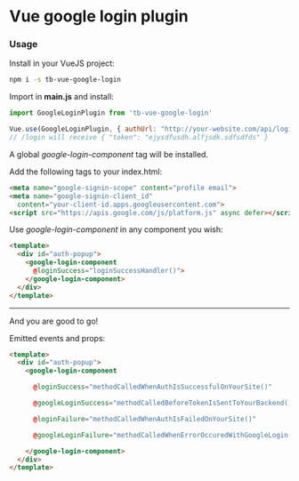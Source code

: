 # Vue google login plugin

### Usage
Install in your VueJS project:

```bash
npm i -s tb-vue-google-login
```

Import in __main.js__ and install:

```javascript
import GoogleLoginPlugin from 'tb-vue-google-login'

Vue.use(GoogleLoginPlugin, { authUrl: "http://your-website.com/api/login" })
// /login will receive { "token": "ejysdfusdh.alfjsdk.sdfsdfds" }
```

A global _google-login-component_ tag will be installed.<br>

Add the following tags to your index.html:
```html
<meta name="google-signin-scope" content="profile email">
<meta name="google-signin-client_id"
  content="your-client-id.apps.googleusercontent.com">
<script src="https://apis.google.com/js/platform.js" async defer></script>
```

Use _google-login-component_ in any component you wish:

```html
<template>
  <div id="auth-popup">
    <google-login-component
      @loginSuccess="loginSuccessHandler()">
    </google-login-component>
  </div>
</template>
```

<hr>

And you are good to go!

Emitted events and props:

```html
<template>
  <div id="auth-popup">
    <google-login-component

      @loginSuccess="methodCalledWhenAuthIsSuccessfulOnYourSite()"

      @googleLoginSuccess="methodCalledBeforeTokenIsSentToYourBackend()"

      @loginFailure="methodCalledWhenAuthIsFailedOnYourSite()"

      @googleLoginFailure="methodCalledWhenErrorOccuredWithGoogleLogin()">

    </google-login-component>
  </div>
</template>
```
